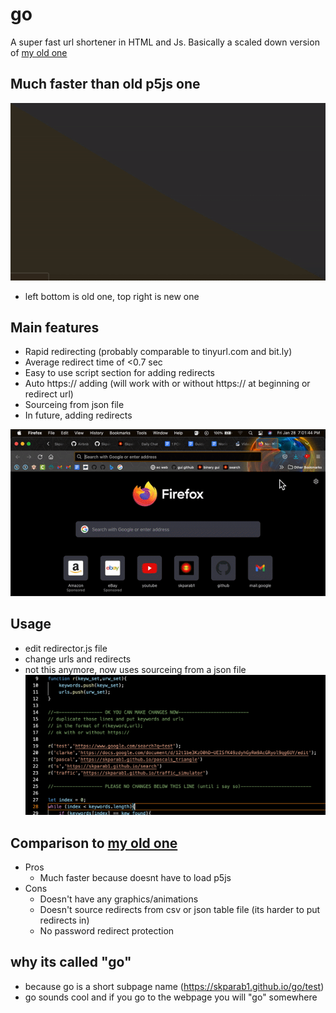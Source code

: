 # go
A super fast url shortener in HTML and Js. Basically a scaled down version of [my old one](github.com/skparab1/js-url-shortener)

## Much faster than old p5js one

![](assets/ezgif.com-gif-maker(10).gif)

- left bottom is old one, top right is new one

## Main features
- Rapid redirecting (probably comparable to tinyurl.com and bit.ly)
- Average redirect time of <0.7 sec
- Easy to use script section for adding redirects
- Auto https:// adding (will work with or without https:// at beginning or redirect url)
- Sourceing from json file
- In future, adding redirects

![](assets/ezgif.com-gif-maker(12).gif)

## Usage
- edit redirector.js file
- change urls and redirects
- not this anymore, now uses sourceing from a json file
![](assets/usage.png)

## Comparison to [my old one](github.com/skparab1/js-url-shortener)
- Pros
  - Much faster because doesnt have to load p5js
- Cons
  - Doesn't have any graphics/animations
  - Doesn't source redirects from csv or json table file (its harder to put redirects in)
  - No password redirect protection

## why its called "go"
- because go is a short subpage name (https://skparab1.github.io/go/test)
- go sounds cool and if you go to the webpage you will "go" somewhere

